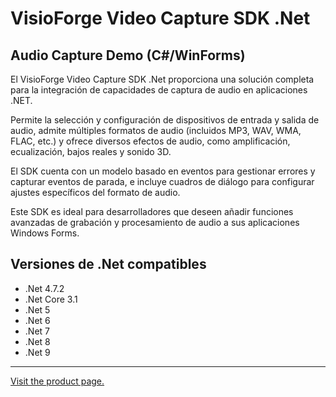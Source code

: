 ﻿# VisioForge Video Capture SDK .Net

## Audio Capture Demo (C#/WinForms)

El VisioForge Video Capture SDK .Net proporciona una solución completa para la integración de capacidades de captura de audio en aplicaciones .NET.

Permite la selección y configuración de dispositivos de entrada y salida de audio, admite múltiples formatos de audio (incluidos MP3, WAV, WMA, FLAC, etc.) y ofrece diversos efectos de audio, como amplificación, ecualización, bajos reales y sonido 3D.

El SDK cuenta con un modelo basado en eventos para gestionar errores y capturar eventos de parada, e incluye cuadros de diálogo para configurar ajustes específicos del formato de audio.

Este SDK es ideal para desarrolladores que deseen añadir funciones avanzadas de grabación y procesamiento de audio a sus aplicaciones Windows Forms.

## Versiones de .Net compatibles

* .Net 4.7.2
* .Net Core 3.1
* .Net 5
* .Net 6
* .Net 7
* .Net 8
* .Net 9

---

[Visit the product page.](https://www.visioforge.com/video-capture-sdk-net)
